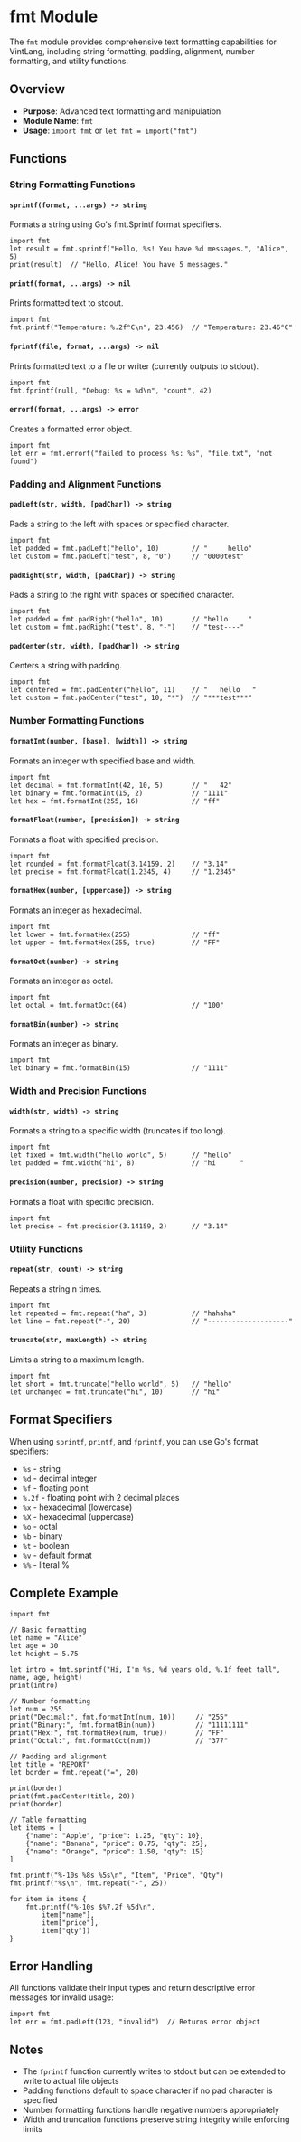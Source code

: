 # fmt Module

The `fmt` module provides comprehensive text formatting capabilities for VintLang, including string formatting, padding, alignment, number formatting, and utility functions.

## Overview

- **Purpose**: Advanced text formatting and manipulation
- **Module Name**: `fmt`
- **Usage**: `import fmt` or `let fmt = import("fmt")`

## Functions

### String Formatting Functions

#### `sprintf(format, ...args) -> string`

Formats a string using Go's fmt.Sprintf format specifiers.

```vint
import fmt
let result = fmt.sprintf("Hello, %s! You have %d messages.", "Alice", 5)
print(result)  // "Hello, Alice! You have 5 messages."
```

#### `printf(format, ...args) -> nil`

Prints formatted text to stdout.

```vint
import fmt
fmt.printf("Temperature: %.2f°C\n", 23.456)  // "Temperature: 23.46°C"
```

#### `fprintf(file, format, ...args) -> nil`

Prints formatted text to a file or writer (currently outputs to stdout).

```vint
import fmt
fmt.fprintf(null, "Debug: %s = %d\n", "count", 42)
```

#### `errorf(format, ...args) -> error`

Creates a formatted error object.

```vint
import fmt
let err = fmt.errorf("failed to process %s: %s", "file.txt", "not found")
```

### Padding and Alignment Functions

#### `padLeft(str, width, [padChar]) -> string`

Pads a string to the left with spaces or specified character.

```vint
import fmt
let padded = fmt.padLeft("hello", 10)        // "     hello"
let custom = fmt.padLeft("test", 8, "0")     // "0000test"
```

#### `padRight(str, width, [padChar]) -> string`

Pads a string to the right with spaces or specified character.

```vint
import fmt
let padded = fmt.padRight("hello", 10)       // "hello     "
let custom = fmt.padRight("test", 8, "-")    // "test----"
```

#### `padCenter(str, width, [padChar]) -> string`

Centers a string with padding.

```vint
import fmt
let centered = fmt.padCenter("hello", 11)    // "   hello   "
let custom = fmt.padCenter("test", 10, "*")  // "***test***"
```

### Number Formatting Functions

#### `formatInt(number, [base], [width]) -> string`

Formats an integer with specified base and width.

```vint
import fmt
let decimal = fmt.formatInt(42, 10, 5)       // "   42"
let binary = fmt.formatInt(15, 2)            // "1111"
let hex = fmt.formatInt(255, 16)             // "ff"
```

#### `formatFloat(number, [precision]) -> string`

Formats a float with specified precision.

```vint
import fmt
let rounded = fmt.formatFloat(3.14159, 2)    // "3.14"
let precise = fmt.formatFloat(1.2345, 4)     // "1.2345"
```

#### `formatHex(number, [uppercase]) -> string`

Formats an integer as hexadecimal.

```vint
import fmt
let lower = fmt.formatHex(255)               // "ff"
let upper = fmt.formatHex(255, true)         // "FF"
```

#### `formatOct(number) -> string`

Formats an integer as octal.

```vint
import fmt
let octal = fmt.formatOct(64)                // "100"
```

#### `formatBin(number) -> string`

Formats an integer as binary.

```vint
import fmt
let binary = fmt.formatBin(15)               // "1111"
```

### Width and Precision Functions

#### `width(str, width) -> string`

Formats a string to a specific width (truncates if too long).

```vint
import fmt
let fixed = fmt.width("hello world", 5)      // "hello"
let padded = fmt.width("hi", 8)              // "hi      "
```

#### `precision(number, precision) -> string`

Formats a float with specific precision.

```vint
import fmt
let precise = fmt.precision(3.14159, 2)      // "3.14"
```

### Utility Functions

#### `repeat(str, count) -> string`

Repeats a string n times.

```vint
import fmt
let repeated = fmt.repeat("ha", 3)           // "hahaha"
let line = fmt.repeat("-", 20)               // "--------------------"
```

#### `truncate(str, maxLength) -> string`

Limits a string to a maximum length.

```vint
import fmt
let short = fmt.truncate("hello world", 5)   // "hello"
let unchanged = fmt.truncate("hi", 10)       // "hi"
```

## Format Specifiers

When using `sprintf`, `printf`, and `fprintf`, you can use Go's format specifiers:

- `%s` - string
- `%d` - decimal integer
- `%f` - floating point
- `%.2f` - floating point with 2 decimal places
- `%x` - hexadecimal (lowercase)
- `%X` - hexadecimal (uppercase)
- `%o` - octal
- `%b` - binary
- `%t` - boolean
- `%v` - default format
- `%%` - literal %

## Complete Example

```vint
import fmt

// Basic formatting
let name = "Alice"
let age = 30
let height = 5.75

let intro = fmt.sprintf("Hi, I'm %s, %d years old, %.1f feet tall", name, age, height)
print(intro)

// Number formatting
let num = 255
print("Decimal:", fmt.formatInt(num, 10))     // "255"
print("Binary:", fmt.formatBin(num))          // "11111111"
print("Hex:", fmt.formatHex(num, true))       // "FF"
print("Octal:", fmt.formatOct(num))           // "377"

// Padding and alignment
let title = "REPORT"
let border = fmt.repeat("=", 20)

print(border)
print(fmt.padCenter(title, 20))
print(border)

// Table formatting
let items = [
    {"name": "Apple", "price": 1.25, "qty": 10},
    {"name": "Banana", "price": 0.75, "qty": 25},
    {"name": "Orange", "price": 1.50, "qty": 15}
]

fmt.printf("%-10s %8s %5s\n", "Item", "Price", "Qty")
fmt.printf("%s\n", fmt.repeat("-", 25))

for item in items {
    fmt.printf("%-10s $%7.2f %5d\n",
        item["name"],
        item["price"],
        item["qty"])
}
```

## Error Handling

All functions validate their input types and return descriptive error messages for invalid usage:

```vint
import fmt
let err = fmt.padLeft(123, "invalid")  // Returns error object
```

## Notes

- The `fprintf` function currently writes to stdout but can be extended to write to actual file objects
- Padding functions default to space character if no pad character is specified
- Number formatting functions handle negative numbers appropriately
- Width and truncation functions preserve string integrity while enforcing limits

